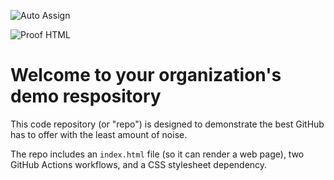 ![Auto Assign](https://github.com/ShadBalti/demo-repository/actions/workflows/auto-assign.yml/badge.svg)

![Proof HTML](https://github.com/ShadBalti/demo-repository/actions/workflows/proof-html.yml/badge.svg)

# Welcome to your organization's demo respository
This code repository (or "repo") is designed to demonstrate the best GitHub has to offer with the least amount of noise.

The repo includes an `index.html` file (so it can render a web page), two GitHub Actions workflows, and a CSS stylesheet dependency.
